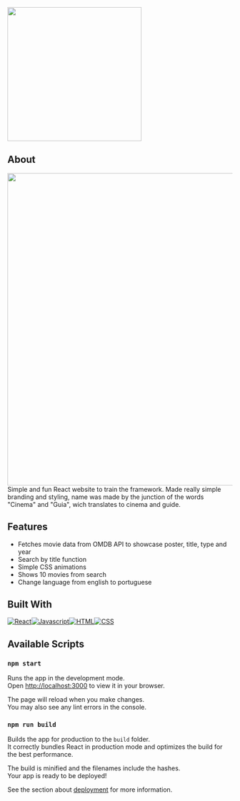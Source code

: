[React]: https://img.shields.io/badge/React-20232A?style=for-the-badge&logo=react&logoColor=61DAFB
[HTML]: https://img.shields.io/badge/HTML-239120?style=for-the-badge&logo=html5&logoColor=white
[CSS]: https://img.shields.io/badge/CSS-239120?&style=for-the-badge&logo=css3&logoColor=white
[Javascript]: https://img.shields.io/badge/JavaScript-F7DF1E?style=for-the-badge&logo=javascript&logoColor=black


<a href="#"><img src="https://user-images.githubusercontent.com/64702639/222941850-0a6d835e-2f58-43ad-a7a5-805e9e808399.png" width="300"/></a>


## About

<a href="#"><img src="https://user-images.githubusercontent.com/64702639/222943510-7cd8b57f-fd53-488f-aefb-142fe7d243a8.gif" align="right" width="700"/></a>


Simple and fun React website to train the framework. Made really simple branding and styling, name was made by the junction of the words "Cinema" and "Guia", wich translates to cinema and guide.



## Features

- Fetches movie data from OMDB API to showcase poster, title, type and year
- Search by title function
- Simple CSS animations
- Shows 10 movies from search
- Change language from english to portuguese


## Built With

<a href="#">![React]![Javascript]![HTML]![CSS]</a>

## Available Scripts

### `npm start`

Runs the app in the development mode.\
Open [http://localhost:3000](http://localhost:3000) to view it in your browser.

The page will reload when you make changes.\
You may also see any lint errors in the console.

### `npm run build`

Builds the app for production to the `build` folder.\
It correctly bundles React in production mode and optimizes the build for the best performance.

The build is minified and the filenames include the hashes.\
Your app is ready to be deployed!

See the section about [deployment](https://facebook.github.io/create-react-app/docs/deployment) for more information.
